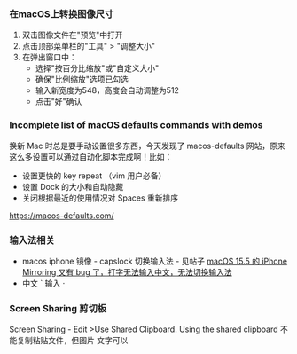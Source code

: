 ### 在macOS上转换图像尺寸

1. 双击图像文件在"预览"中打开
2. 点击顶部菜单栏的"工具" > "调整大小"
3. 在弹出窗口中：
   - 选择"按百分比缩放"或"自定义大小"
   - 确保"比例缩放"选项已勾选
   - 输入新宽度为548，高度会自动调整为512
   - 点击"好"确认

### Incomplete list of macOS defaults commands with demos

换新 Mac 时总是要手动设置很多东西，今天发现了 macos-defaults 网站，原来这么多设置可以通过自动化脚本完成啊！比如：

- 设置更快的 key repeat （vim 用户必备）
- 设置 Dock 的大小和自动隐藏
- 关闭根据最近的使用情况对 Spaces 重新排序


https://macos-defaults.com/


### 输入法相关
+ macos iphone 镜像 - capslock 切换输入法 - 见帖子 [macOS 15.5 的 iPhone Mirroring 又有 bug 了，打字无法输入中文，无法切换输入法](https://v2ex.com/t/1132155)
+ 中文 ` 输入 ·

### Screen Sharing 剪切板
Screen Sharing - Edit >Use Shared Clipboard. Using the shared clipboard 不能复制粘贴文件，但图片 文字可以

